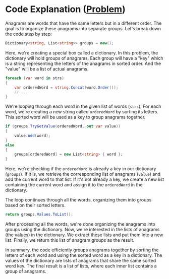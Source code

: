# Code Explanation ([Problem](https://leetcode.com/problems/group-anagrams))

Anagrams are words that have the same letters but in a different order. The goal is to organize these anagrams into
separate groups. Let's break down the code step by step:

```csharp
Dictionary<string, List<string>> groups = new();
```

Here, we're creating a special box called a dictionary. In this problem, the dictionary will hold groups of anagrams.
Each group will have a "key" which is a string representing the letters of the anagrams in sorted order. And the "value"
will be a list of actual anagrams.

```csharp
foreach (var word in strs)
{
    var orderedWord = string.Concat(word.Order());
    // ...
}
```

We're looping through each word in the given list of words (`strs`). For each word, we're creating a new string
called `orderedWord` by sorting its letters. This sorted word will be used as a key to group anagrams together.

```csharp
if (groups.TryGetValue(orderedWord, out var value))
{
    value.Add(word);
}
else
{
    groups[orderedWord] = new List<string> { word };
}
```

Here, we're checking if the `orderedWord` is already a key in our dictionary (`groups`). If it is, we retrieve the
corresponding list of anagrams (`value`) and add the current word to that list. If it's not already a key, we create a
new list containing the current word and assign it to the `orderedWord` in the dictionary.

The loop continues through all the words, organizing them into groups based on their sorted letters.

```csharp
return groups.Values.ToList();
```

After processing all the words, we're done organizing the anagrams into groups using the dictionary. Now, we're
interested in the lists of anagrams (the values) in the dictionary. We extract these lists and put them into a new list.
Finally, we return this list of anagram groups as the result.

In summary, the code efficiently groups anagrams together by sorting the letters of each word and using the sorted word
as a key in a dictionary. The values of the dictionary are lists of anagrams that share the same sorted word key. The
final result is a list of lists, where each inner list contains a group of anagrams.